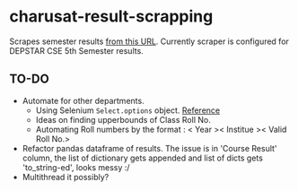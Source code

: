 # charusat-result-scrapping

Scrapes semester results [from this URL](http://117.239.83.200:2020/). 
Currently scraper is configured for DEPSTAR CSE 5th Semester results.

## TO-DO
- Automate for other departments.
  - Using Selenium ```Select.options``` object. [Reference](https://stackoverflow.com/questions/35559573/selenium-iterate-through-options-in-dropdown-select)
  - Ideas on finding upperbounds of Class Roll No.
  - Automating Roll numbers by the format : < Year >< Institue >< Valid Roll No.>
- Refactor pandas dataframe of results. The issue is in 'Course Result' column, the list of dictionary gets appended and list of dicts gets 'to_string-ed', looks messy :/
- Multithread it possibly?
 
